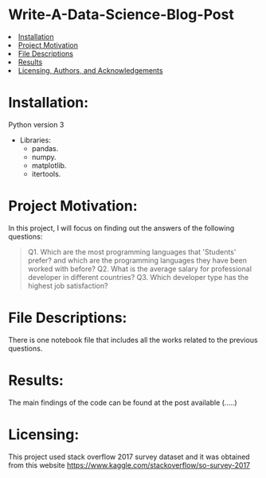 # Write-A-Data-Science-Blog-Post

<li><a href="#Installation">Installation</a></li>
<li><a href="#Project Motivation">Project Motivation</a></li>
<li><a href="#File Descriptions">File Descriptions</a></li>
<li><a href="#Results">Results</a></li>
<li><a href="#Licensing">Licensing, Authors, and Acknowledgements</a></li>

# Installation:
Python version 3
- Libraries:
  - pandas.
  - numpy.
  - matplotlib.
  - itertools.

# Project Motivation:
In this project, I will focus on finding out the answers of the following questions:
  > Q1. Which are the most programming languages that 'Students' prefer? 
    and which are the programming languages they have been worked with before?
  > Q2. What is the average salary for professional developer in different countries?
  > Q3. Which developer type has the highest job satisfaction?

# File Descriptions:
There is one notebook file that includes all the works related to the previous questions.

# Results:
The main findings of the code can be found at the post available (.....)

# Licensing:
This project used stack overflow 2017 survey dataset and it was obtained from this website https://www.kaggle.com/stackoverflow/so-survey-2017
